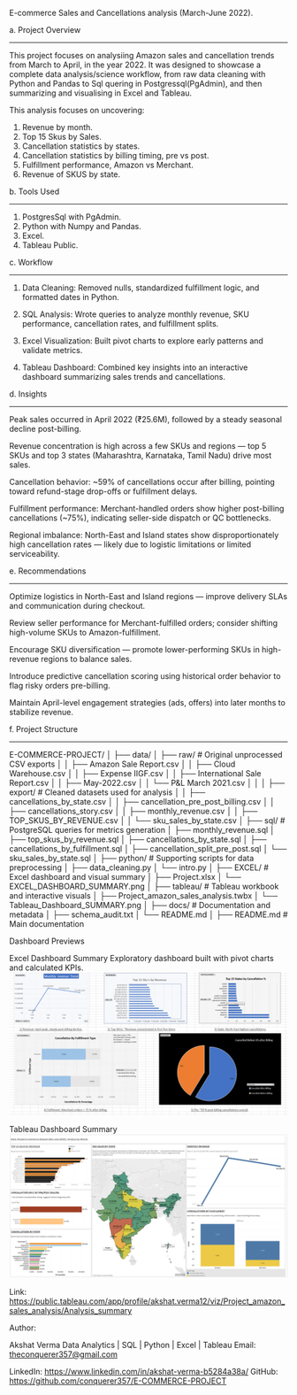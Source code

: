 E-commerce Sales and Cancellations analysis (March-June 2022).

a. Project Overview
____________________


This project focuses on analysiing Amazon sales and cancellation trends from March to April, in the year 2022.
It was designed to showcase a complete data analysis/science workflow, from raw data cleaning with Python and Pandas to Sql quering in Postgressql(PgAdmin), and then summarizing and visualising in Excel and Tableau.

This analysis focuses on uncovering:
1) Revenue by month.
2) Top 15 Skus by Sales.
3) Cancellation statistics by states.
4) Cancellation statistics by billing timing, pre vs post.
5) Fulfillment performance, Amazon vs Merchant.
6) Revenue of SKUS by state.


b. Tools Used
_______________

1) PostgresSql with PgAdmin.
2) Python with Numpy and Pandas.
3) Excel.
4) Tableau Public.

c. Workflow
_____________

1) Data Cleaning: Removed nulls, standardized fulfillment logic, and formatted dates in Python.

2) SQL Analysis: Wrote queries to analyze monthly revenue, SKU performance, cancellation rates, and fulfillment splits.

3) Excel Visualization: Built pivot charts to explore early patterns and validate metrics.

4) Tableau Dashboard: Combined key insights into an interactive dashboard summarizing sales trends and cancellations.

d. Insights
____________

Peak sales occurred in April 2022 (₹25.6M), followed by a steady seasonal decline post-billing.

Revenue concentration is high across a few SKUs and regions — top 5 SKUs and top 3 states (Maharashtra, Karnataka, Tamil Nadu) drive most sales.

Cancellation behavior: ~59% of cancellations occur after billing, pointing toward refund-stage drop-offs or fulfillment delays.

Fulfillment performance: Merchant-handled orders show higher post-billing cancellations (~75%), indicating seller-side dispatch or QC bottlenecks.

Regional imbalance: North-East and Island states show disproportionately high cancellation rates — likely due to logistic limitations or limited serviceability.

e. Recommendations
____________________

Optimize logistics in North-East and Island regions — improve delivery SLAs and communication during checkout.

Review seller performance for Merchant-fulfilled orders; consider shifting high-volume SKUs to Amazon-fulfillment.

Encourage SKU diversification — promote lower-performing SKUs in high-revenue regions to balance sales.

Introduce predictive cancellation scoring using historical order behavior to flag risky orders pre-billing.

Maintain April-level engagement strategies (ads, offers) into later months to stabilize revenue.

f. Project Structure
_____________________


E-COMMERCE-PROJECT/
│
├── data/
│   ├── raw/                          # Original unprocessed CSV exports
│   │   ├── Amazon Sale Report.csv
│   │   ├── Cloud Warehouse.csv
│   │   ├── Expense IIGF.csv
│   │   ├── International Sale Report.csv
│   │   ├── May-2022.csv
│   │   └── P&L March 2021.csv
│   │
│   ├── export/                       # Cleaned datasets used for analysis
│   │   ├── cancellations_by_state.csv
│   │   ├── cancellation_pre_post_billing.csv
│   │   ├── cancellations_story.csv
│   │   ├── monthly_revenue.csv
│   │   ├── TOP_SKUS_BY_REVENUE.csv
│   │   └── sku_sales_by_state.csv
│
├── sql/                              # PostgreSQL queries for metrics generation
│   ├── monthly_revenue.sql
│   ├── top_skus_by_revenue.sql
│   ├── cancellations_by_state.sql
│   ├── cancellations_by_fulfillment.sql
│   ├── cancellation_split_pre_post.sql
│   └── sku_sales_by_state.sql
│
├── python/                           # Supporting scripts for data preprocessing
│   ├── data_cleaning.py
│   └── intro.py
│
├── EXCEL/                            # Excel dashboard and visual summary
│   ├── Project.xlsx
│   └── EXCEL_DASHBOARD_SUMMARY.png
│
├── tableau/                          # Tableau workbook and interactive visuals
│   ├── Project_amazon_sales_analysis.twbx
│   └── Tableau_Dashboard_SUMMARY.png
│
├── docs/                             # Documentation and metadata
│   ├── schema_audit.txt
│   └── README.md
│
├── README.md                         # Main documentation




Dashboard Previews

Excel Dashboard Summary
Exploratory dashboard built with pivot charts and calculated KPIs.
![Excel Dashboard_Summary](EXCEL/EXCEL_DASHBOARD_SUMMARY.png)

Tableau Dashboard Summary
![Tableau Dashboard Summary](tableau\Tableau_Dashboard_Summary.png)


Link: https://public.tableau.com/app/profile/akshat.verma12/viz/Project_amazon_sales_analysis/Analysis_summary

Author:

Akshat Verma
Data Analytics | SQL | Python | Excel | Tableau
Email: theconquerer357@gmail.com

LinkedIn: https://www.linkedin.com/in/akshat-verma-b5284a38a/
GitHub: https://github.com/conquerer357/E-COMMERCE-PROJECT
